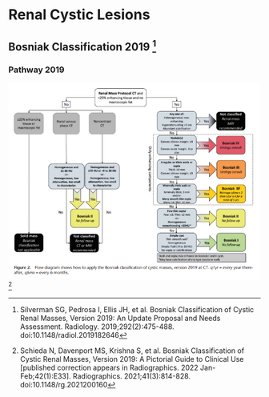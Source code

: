 # Renal Cystic Lesions

## Bosniak Classification 2019 [^Silverman2019] 

[^Silverman2019]: Silverman SG, Pedrosa I, Ellis JH, et al. Bosniak Classification of Cystic Renal Masses, Version 2019: An Update Proposal and Needs Assessment. Radiology. 2019;292(2):475-488. doi:10.1148/radiol.2019182646 

[^Schieda2021]: Schieda N, Davenport MS, Krishna S, et al. Bosniak Classification of Cystic Renal Masses, Version 2019: A Pictorial Guide to Clinical Use [published correction appears in Radiographics. 2022 Jan-Feb;42(1):E33]. Radiographics. 2021;41(3):814-828. doi:10.1148/rg.2021200160 

### Pathway 2019

![Bosniak Pathway 2019](images/bosniak_classn2019.PNG) [^Schieda2021]
